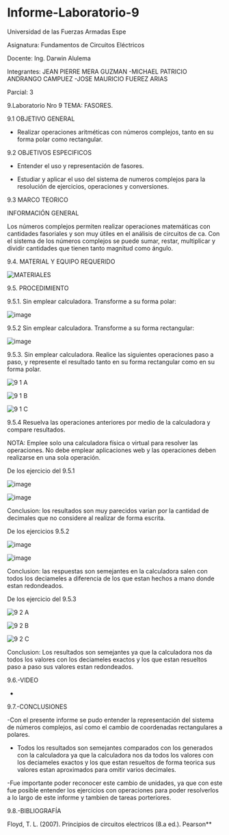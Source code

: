# Informe-Laboratorio-9

Universidad de las Fuerzas Armadas Espe

Asignatura: Fundamentos de Circuitos Eléctricos

Docente: Ing. Darwin Alulema

Integrantes: JEAN PIERRE MERA GUZMAN -MICHAEL PATRICIO ANDRANGO CAMPUEZ -JOSE MAURICIO FUEREZ ARIAS

Parcial: 3

9.Laboratorio Nro 9 TEMA: FASORES. 

9.1 OBJETIVO GENERAL

- Realizar operaciones aritméticas con números complejos, tanto en su forma polar como rectangular.

9.2 OBJETIVOS ESPECIFICOS

- Entender el uso y representación de fasores.

- Estudiar y aplicar el uso del sistema de numeros complejos para la resolución de ejercicios, operaciones y conversiones.

9.3 MARCO TEORICO

INFORMACIÓN GENERAL

Los números complejos permiten realizar operaciones matemáticas con cantidades fasoriales y son muy útiles en el análisis de circuitos de ca. Con el sistema de los números complejos se puede sumar, restar, multiplicar y dividir cantidades que tienen tanto magnitud como ángulo.

9.4.	MATERIAL Y EQUIPO REQUERIDO

![MATERIALES](https://user-images.githubusercontent.com/117534483/220759577-4d154fbe-9378-423a-9e11-1f03eac4556f.png)

9.5.	PROCEDIMIENTO

9.5.1.	Sin emplear calculadora. Transforme a su forma polar: 

![image](https://user-images.githubusercontent.com/104911658/220756805-63d3524a-f4eb-4227-a83c-71093c942824.png)

9.5.2 Sin emplear calculadora. Transforme a su forma rectangular: 

![image](https://user-images.githubusercontent.com/104911658/220756895-ad6712d5-5a65-4e1f-b492-9a9de8af39b3.png)

9.5.3. Sin emplear calculadora. Realice las siguientes operaciones paso a paso, y represente el resultado tanto en su forma rectangular como en su forma polar.

![9 1 A](https://user-images.githubusercontent.com/117534483/220764676-a6334c24-8551-489d-8bd9-bdd3b18cba8b.png)

![9 1 B](https://user-images.githubusercontent.com/117534483/220764699-b14375ce-e0bc-420a-850b-d7bc519d6412.png)

![9 1 C](https://user-images.githubusercontent.com/117534483/220764701-e983b9b0-ed35-453b-ba44-fdf63dd2e0a0.png)

9.5.4 Resuelva las operaciones anteriores por medio de la calculadora y compare resultados.

NOTA: Emplee solo una calculadora física o virtual para resolver las operaciones. No debe emplear aplicaciones web y las operaciones deben realizarse en una sola operación.

De los ejercicio del 9.5.1

![image](https://user-images.githubusercontent.com/104911658/220758592-4f77fda5-8bb1-4c7d-befe-8f7091767b5e.png)

![image](https://user-images.githubusercontent.com/104911658/220758626-9997c6aa-e065-4c86-9117-ec3f5014d7ba.png)

Conclusion: los resultados son muy parecidos varian por la cantidad de decimales que no considere al realizar de forma escrita.

De los ejercicios 9.5.2

![image](https://user-images.githubusercontent.com/104911658/220758807-306ca6e6-be16-4fa0-a9f8-0d687e51c01b.png)

![image](https://user-images.githubusercontent.com/104911658/220758755-3ef0b9cd-520d-483f-a465-36d093c39089.png)

Conclusion: las respuestas son semejantes en la calculadora salen con todos los deciameles a diferencia de los que estan hechos a mano donde estan redondeados.

De los ejercicio del 9.5.3

![9 2 A](https://user-images.githubusercontent.com/117534483/220764815-3cffc510-e7d3-4d50-a725-fc75a29385aa.png)

![9 2 B](https://user-images.githubusercontent.com/117534483/220764819-5e9f1742-3cfa-4223-9c8d-260c0a22ce39.png)

![9 2 C](https://user-images.githubusercontent.com/117534483/220764821-54099c29-1634-4f05-94c3-964cee2a6d4a.png)

Conclusion: Los resultados son semejantes ya que la calculadora nos da todos los valores con los deciameles exactos y los que estan resueltos paso a paso sus valores estan redondeados.

9.6.-VIDEO

-

9.7.-CONCLUSIONES

-Con el presente informe se pudo entender la representación del sistema de números complejos, así como el cambio de coordenadas rectangulares a polares.

- Todos los resultados son semejantes comparados con los generados con la calculadora ya que la calculadora nos da todos los valores con los deciameles exactos y los que estan resueltos de forma teorica sus valores estan aproximados para omitir varios decimales.

-Fue importante poder reconocer este cambio de unidades, ya que con este fue posible entender los ejercicios con operaciones para poder resolverlos a lo largo de este informe y tambien de tareas porteriores.

9.8.-BIBLIOGRAFÍA

Floyd, T. L. (2007). Principios de circuitos electricos (8.a ed.). Pearson**

